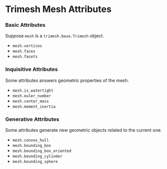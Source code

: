 # Trimesh Mesh Attributes

### Basic Attributes

Suppose `mesh` is a `trimesh.base.Trimesh` object.

- `mesh.vertices`
- `mesh.faces`
- `mesh.facets`

### Inquisitive Attributes

Some attributes answers geometric properties of the mesh.

- `mesh.is_watertight`
- `mesh.euler_number`
- `mesh.center_mass`
- `mesh.moment_inertia`

### Generative Attributes

Some attributes generate new geometric objects related to the current one.

- `mesh.convex_hull`
- `mesh.bounding_box`
- `mesh.bounding_box_oriented`
- `mesh.bounding_cylinder`
- `mesh.bounding_sphere`
